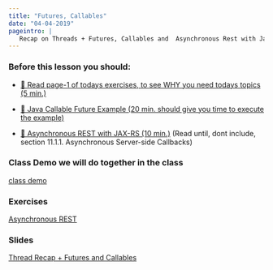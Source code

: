 ```yaml
---
title: "Futures, Callables"
date: "04-04-2019"
pageintro: | 
   Recap on Threads + Futures, Callables and  Asynchronous Rest with Jax-rs
---
```


### Before this lesson you should:

<!--BEGIN readings ##-->
- [:book: Read page-1 of todays exercises, to see WHY you need todays topics (5 min.)](https://docs.google.com/document/d/1m0HaRADZ4Q2zcQMeR6JEAdacKnJTSi4aSLBKcEXuEug/edit?usp=sharing)

- [:book: Java Callable Future Example (20 min. should give you time to execute the example)](https://www.journaldev.com/1090/java-callable-future-example)

- [:book: Asynchronous REST with JAX-RS (10 min.)](https://jersey.github.io/documentation/latest/async.html#d0e9895) (Read until, dont include, section 11.1.1. Asynchronous Server-side Callbacks)
<!--END readings ##-->

### Class Demo we will do together in the class
<!--BEGIN exercises ##-->
[class demo](https://docs.google.com/document/d/1vBZpS_GV7C_LVx8dn64hw3gb07GY4o8vQ8Bynplo6tU/edit?usp=sharing)
<!--END exercises ##-->

### Exercises 
<!--BEGIN exercises_#_exam-prep ##-->
[Asynchronous REST](https://docs.google.com/document/d/1m0HaRADZ4Q2zcQMeR6JEAdacKnJTSi4aSLBKcEXuEug/edit?usp=sharing)
<!--END exercises_#_exam-prep ##-->

### Slides 
<!--BEGIN slides ##-->
[Thread Recap + Futures and Callables](https://docs.google.com/presentation/d/1aI-4iprwhoc-SMURHFWBvumu5KoECKDc4hFYF2vCtMo/edit?usp=sharing)
<!--END slides ##-->

